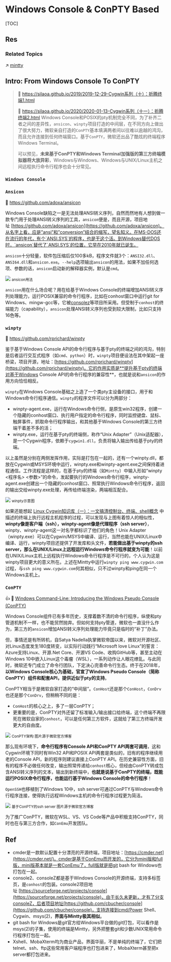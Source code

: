 # Windows Console & ConPTY Based

[TOC]



## Res
### Related Topics
↗ [mintty](../📌%20Pseudo%20tty%20(pty)%20Based/mintty.md)



## Intro: From Windows Console To ConPTY
> 🔗 https://silaoa.github.io/2019/2019-12-29-Cygwin系列（十）：折腾终端1.html
> 
> 🔗 https://silaoa.github.io/2020/2020-01-13-Cygwin系列（十一）：折腾终端2.html
> Windows Console和POSIX的pty机制完全不同，为了补齐二者之间的差异性，`ansicon`、`winpty`项目打造的中间层，在不同方向上做出了很大努力，微软亲自打造的`ConPTY`基本填满两者间以往难以逾越的鸿沟，而且允许连接到任何终端窗口。基于`ConPTY`，微软还出品了酷炫的终端程序Windows Terminal。
> 
> 可以预见，**未来基于ConPTY和Windows Terminal加强版的第三方终端模拟器将大放异彩**，Windows与Windows、Windows与UNIX/Linux主机之间远程执行命令行程序也会十分常见。


### `Windows Console`


### `Ansicon`
🚧 https://github.com/adoxa/ansicon

Windows Console缺陷之一是无法处理ANSI转义序列，自然而然地有人想到做一款专门用于处理ANSI转义序列的工具，`ansicon`便是，而且开源，项目地址 [https://github.com/adoxa/ansicon](https://github.com/adoxa/ansicon)。从名字上看，应是”ansi”和”conversion”结合的缩写，望名知义。在MS-DOS还在流行的年代，有个`ANSI.SYS`的程序，也是干这个活。到Windows替代DOS时，`ansicon`替代了`ANSI.SYS`的位置，它早在2010年就已诞生。

`ansicon`十分轻量，软件包压缩后仅100多kB，程序文件就3个：`ANSI32.dll`、`ANSI64.dll`和`ansicon.exe`。`--help`选项输出`ansicon`的用法，如果不加任何选项、参数的话，`ansicon`启动新的解释器实例，默认是`cmd`。

![](../../../../../../../../Assets/Pics/Screenshot%202024-03-09%20at%203.05.42%20PM.png)
<small>ansicon用法</small>

`ansicon`用在什么场合呢？用在给基于Windows Console的终端增加ANSI转义序列处理能力，运行POSIX兼容的命令行程序，比如在conhost窗口中运行git for Windows、mingw-gcc等，它被[consolez](https://github.com/cbucher/console)等项目所采用。但受制于`conhost`的终端能力（capability），`ansicon`处理ANSI转义序列也受到较大限制，比如只支持16色等。


### `winpty`
🚧 https://github.com/rprichard/winpty

鉴于基于Windows Console API的命令行程序与基于pty的终端之间的鸿沟，特别是后者运行交互式程序（如`cmd`、`python`）时，`winpty`项目便设法在其中架起一座桥梁，项目开源，地址：[https://github.com/rprichard/winpty](https://github.com/rprichard/winpty)。它的作用实质是**提升基于pty的终端对基于Windows Console API的命令行程序的兼容性**，也就是说和`ansicon`的作用方向恰恰相反。

`winpty`在Windows Console基础之上造了一个类pty主设备的接口，用于和Windows命令行程序通信。`winpty`的程序文件可以分为两部分：
- winpty-agent.exe，运行在Windows命令行侧，是原生win32程序，创建一个隐藏的conhost窗口、执行用户指定的命令行程序，同时监控键盘、鼠标、触屏事件，抓取命令行程序输出，和其他基于Windows Console的第三方终端干着差不多的活；
- winpty.exe，运行在基于pty的终端侧，称作“Unix Adapter”（Unix适配器），是一个Cygwin程序，依赖于`cygwin1.dll`，负责将输入输出传给基于pty的终端。

以上虽然是分别在两侧发挥作用，实际是打包在一起的，还有一个winpty.dll，都放在Cygwin或MSYS环境中运行，winpty.exe和winpty-agent.exe之间保持着进程通信。工作流程是这样的，在基于pty的终端（如`Mintty`）中输入形如“winpty <程序名> <参数>”的命令，发起要执行的Windows命令行程序，winpty-agent.exe创建出一个隐藏的conhost窗口、照常执行Windows命令行程序，返回的输出交给winpty.exe处理，再传给终端渲染，两端相互配合。

![](../../../../../../../../Assets/Pics/Screenshot%202024-03-09%20at%203.07.08%20PM.png)
<small>winpty示意图</small>

如果还能想起 [Linux Cygwin知识库（一）：一文搞清控制台、终端、shell概念](https://silaoa.github.io/2019/2019-04-04-Linux%20Cygwin%E7%9F%A5%E8%AF%86%E5%BA%93%EF%BC%88%E4%B8%80%EF%BC%89%EF%BC%9A%E4%B8%80%E6%96%87%E6%90%9E%E6%B8%85%E6%8E%A7%E5%88%B6%E5%8F%B0%E3%80%81%E7%BB%88%E7%AB%AF%E3%80%81shell%E6%A6%82%E5%BF%B5.html) 中描述的终端上执行远程主机程序的过程，可以发现与上图有着惊人的相似性，**winpty像是客户端（ssh），winpty-agent像是代理程序（ssh server）**，winpty、winpty-agent这一对名字都标识了他们的角色！Unix Adapter（winpty.exe）可以在Cygwin/MSYS中编译、运行，当然也能在UNIX/Linux中编译、运行，winpty项目还提供了开发库和头文件，**若能做出基于winpty的ssh server，那么在UNIX/Linux上远程运行Windows命令行程序就变为可能**！以前在UNIX/Linux主机上远程执行Windows命令行程序是不可行的，个人认为这是winpty项目更大的意义所在。上述在Mintty中运行`winpty ping www.cygwin.com`过程，与`ssh ping www.cygwin.com`何其相似，只不过winpty和ping在同一个Windows主机上。


### `ConPTY`
👍 📄 [Windows Command-Line: Introducing the Windows Pseudo Console (ConPTY)](https://devblogs.microsoft.com/commandline/windows-command-line-introducing-the-windows-pseudo-console-conpty/)

Windows Console组件已有多年历史，支撑着数不清的命令行程序，纵使和pty管道机制不一样，也不能贸然抛弃。但如何支持pty管道，微软也一直没什么作为，第三方的`ansicon`增加ANSI转义序列处理能力毕竟只是临时的“补丁”办法。

但，事情还是有所转机，自Satya Nadella执掌微软帝国以来，微软对开源社区、对Linux态度发生180度转变，以实际行动践行“Microsoft love Linux”的誓言：Azure支持Linux、开源.Net Core、开源VS Code、收购GitHub等，甚至主动在Windows 10中嵌入Linux这个毒瘤（WSL），一系列动作让人眼花缭乱。与此同时，微软还专门成立了命令行团队，下定决心完善命令行生态。终于在2018年，**以Windows Console核心为基础，官宣了Windows Pseudo Console（简称ConPTY）组件和配套API，提供近似于pty的支持**。

ConPTY相当于是微软自家打造的“中间层”。`ConHost`还是那个`ConHost`，`ConDrv`也还是那个`ConDrv`，但稍稍不同的是：

- `ConHost`的核心之上，多了一层ConPTY；
- 更重要的是，ConPTY对外还留了标准输入/输出接口给终端，这个终端不再限死在微软自家的`conhost`，可以是任何第三方软件，这就给了第三方终端开发更大的自由度。

![](../../../../../../../../Assets/Pics/Screenshot%202024-03-09%20at%203.08.32%20PM.png)
<small>ConPTY架构 图片源于微软官方博客</small>

那么现有环境下，**命令行程序有Console API和ConPTY API两套可调用**，这和Cygwin环境下同时有Win32 API和POSIX API两套是类似的，旧有的程序继续用老的Console API，新的程序则建议直接上ConPTY API。在历史兼容性方面，旧有的程序不必做任何改变，输出照常传递给`conhost`核心，但经由ConPTY转成包含ANSI转义序列的文本，输出到新终端中，**也就是说基于ConPTY的终端，既能运行POSIX命令行程序，也能运行基于Windows Console的命令行程序**！

`OpenSSH`也移植到了Windows 10中，ssh server可通过ConPTY与Windows命令行程序连接，使得执行远程Windows主机的命令行程序过程更为简洁。

![](../../../../../../../../Assets/Pics/Screenshot%202024-03-09%20at%203.08.59%20PM.png)
<small>基于ConPTY的ssh server 图片源于微软官方博客</small>

为了推广ConPTY，微软在WSL、VS、VS Code等产品中积极支持ConPTY，同时也在与第三方合作，如`ConEmu`开发团队。



## Ref
[👍 Cygwin系列（十）：折腾终端1]: https://silaoa.github.io/2019/2019-12-29-Cygwin系列（十）：折腾终端1.html

- cmder是一款默认配置十分漂亮的开源终端，项目地址：[https://cmder.net](https://cmder.net/)。cmder是基于ConEmu而开发的，它分为mini版和full版，mini版基本就是一套ConEmu了，full版就是把git bash for Windows也打包在一起。
- console2、consoleZ都是基于Windows Console的开源终端，支持多标签页，是`conhost`的包装。console2项目地址 [https://sourceforge.net/projects/console](https://sourceforge.net/projects/console)，由于长久未更新，才有了分支consoleZ，后者项目地址[https://github.com/cbucher/console](https://github.com/cbucher/console)，支持连接到cmd/Power Shell、Cygwin、msys(2)，**界面与Mintty极其相似**。
- git bash for Windows是git官方给Windows平台做的git打包，可以看作是msys(2)的子集，使用的终端是Mintty，另外把整套git和少数UNIX常用命令行程序打包在一起。
- Xshell、MobaXterm均为商业产品，界面华丽，不是单纯的终端了，它们把telnet、ssh、ftp这些常用客户端程序也打包进来了，MobaXterm甚至把x server都打包进来。

[👍 Cygwin系列（十一）：折腾终端2]: https://silaoa.github.io/2020/2020-01-13-Cygwin系列（十一）：折腾终端2.html
